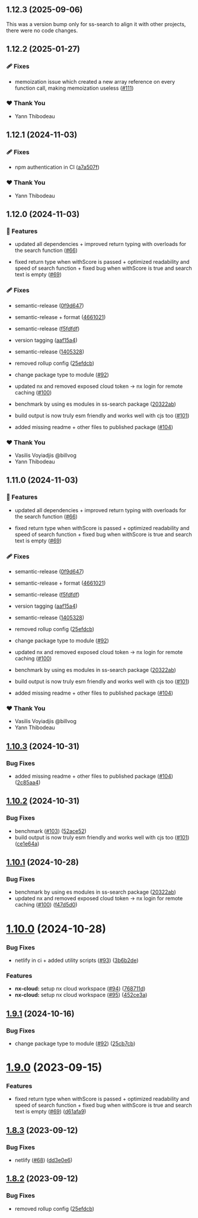 ## 1.12.3 (2025-09-06)

This was a version bump only for ss-search to align it with other projects, there were no code changes.

## 1.12.2 (2025-01-27)


### 🩹 Fixes

- memoization issue which created a new array reference on every function call, making memoization useless ([#111](https://github.com/yann510/ss-search/pull/111))


### ❤️  Thank You

- Yann Thibodeau

## 1.12.1 (2024-11-03)


### 🩹 Fixes

- npm authentication in CI ([a7a507f](https://github.com/yann510/ss-search/commit/a7a507f))


### ❤️  Thank You

- Yann Thibodeau

## 1.12.0 (2024-11-03)


### 🚀 Features

- updated all dependencies + improved return typing with overloads for the search function ([#66](https://github.com/yann510/ss-search/pull/66))

- fixed return type when withScore is passed + optimized readability and speed of search function + fixed bug when withScore is true and search text is empty ([#69](https://github.com/yann510/ss-search/pull/69))


### 🩹 Fixes

- semantic-release ([0f9d647](https://github.com/yann510/ss-search/commit/0f9d647))

- semantic-release + format ([4661021](https://github.com/yann510/ss-search/commit/4661021))

- semantic-release ([f5fdfdf](https://github.com/yann510/ss-search/commit/f5fdfdf))

- version tagging ([aaf15a4](https://github.com/yann510/ss-search/commit/aaf15a4))

- semantic-release ([1405328](https://github.com/yann510/ss-search/commit/1405328))

- removed rollup config ([25efdcb](https://github.com/yann510/ss-search/commit/25efdcb))

- change package type to module ([#92](https://github.com/yann510/ss-search/pull/92))

- updated nx and removed exposed cloud token -> nx login for remote caching ([#100](https://github.com/yann510/ss-search/pull/100))

- benchmark by using es modules in ss-search package ([20322ab](https://github.com/yann510/ss-search/commit/20322ab))

- build output is now truly esm friendly and works well with cjs too ([#101](https://github.com/yann510/ss-search/pull/101))

- added missing readme + other files to published package ([#104](https://github.com/yann510/ss-search/pull/104))


### ❤️  Thank You

- Vasilis Voyiadjis @billvog
- Yann Thibodeau

## 1.11.0 (2024-11-03)


### 🚀 Features

- updated all dependencies + improved return typing with overloads for the search function ([#66](https://github.com/yann510/ss-search/pull/66))

- fixed return type when withScore is passed + optimized readability and speed of search function + fixed bug when withScore is true and search text is empty ([#69](https://github.com/yann510/ss-search/pull/69))


### 🩹 Fixes

- semantic-release ([0f9d647](https://github.com/yann510/ss-search/commit/0f9d647))

- semantic-release + format ([4661021](https://github.com/yann510/ss-search/commit/4661021))

- semantic-release ([f5fdfdf](https://github.com/yann510/ss-search/commit/f5fdfdf))

- version tagging ([aaf15a4](https://github.com/yann510/ss-search/commit/aaf15a4))

- semantic-release ([1405328](https://github.com/yann510/ss-search/commit/1405328))

- removed rollup config ([25efdcb](https://github.com/yann510/ss-search/commit/25efdcb))

- change package type to module ([#92](https://github.com/yann510/ss-search/pull/92))

- updated nx and removed exposed cloud token -> nx login for remote caching ([#100](https://github.com/yann510/ss-search/pull/100))

- benchmark by using es modules in ss-search package ([20322ab](https://github.com/yann510/ss-search/commit/20322ab))

- build output is now truly esm friendly and works well with cjs too ([#101](https://github.com/yann510/ss-search/pull/101))

- added missing readme + other files to published package ([#104](https://github.com/yann510/ss-search/pull/104))


### ❤️  Thank You

- Vasilis Voyiadjis @billvog
- Yann Thibodeau

## [1.10.3](https://github.com/yann510/ss-search/compare/v1.10.2...v1.10.3) (2024-10-31)


### Bug Fixes

* added missing readme + other files to published package ([#104](https://github.com/yann510/ss-search/issues/104)) ([2c85aa4](https://github.com/yann510/ss-search/commit/2c85aa4bdb38e39ed859561a6e81ff50f17fc25b))

## [1.10.2](https://github.com/yann510/ss-search/compare/v1.10.1...v1.10.2) (2024-10-31)


### Bug Fixes

* benchmark ([#103](https://github.com/yann510/ss-search/issues/103)) ([52ace52](https://github.com/yann510/ss-search/commit/52ace525f6e89d04c7a246a4de674027cae82cf2))
* build output is now truly esm friendly and works well with cjs too ([#101](https://github.com/yann510/ss-search/issues/101)) ([ce1e64a](https://github.com/yann510/ss-search/commit/ce1e64a30bdd40c4abd1b8b881a288b29e18abef))

## [1.10.1](https://github.com/yann510/ss-search/compare/v1.10.0...v1.10.1) (2024-10-28)


### Bug Fixes

* benchmark by using es modules in ss-search package ([20322ab](https://github.com/yann510/ss-search/commit/20322ab61896eb8a7d35b0e922655f4da0976f62))
* updated nx and removed exposed cloud token -> nx login for remote caching ([#100](https://github.com/yann510/ss-search/issues/100)) ([f47d5d0](https://github.com/yann510/ss-search/commit/f47d5d0f15eaae1f0b6ca522774e5bf48f571604))

# [1.10.0](https://github.com/yann510/ss-search/compare/v1.9.1...v1.10.0) (2024-10-28)


### Bug Fixes

* netlify in ci + added utility scripts ([#93](https://github.com/yann510/ss-search/issues/93)) ([3b6b2de](https://github.com/yann510/ss-search/commit/3b6b2dec1de3f432b6ac95d92e62aa5b9e94c15d))


### Features

* **nx-cloud:** setup nx cloud workspace ([#94](https://github.com/yann510/ss-search/issues/94)) ([768711d](https://github.com/yann510/ss-search/commit/768711d2b85fcc828875217e824037455e90d706))
* **nx-cloud:** setup nx cloud workspace ([#95](https://github.com/yann510/ss-search/issues/95)) ([452ce3a](https://github.com/yann510/ss-search/commit/452ce3a3bd59b05cdf6b9c2e25138f1b5fcdac73))

## [1.9.1](https://github.com/yann510/ss-search/compare/v1.9.0...v1.9.1) (2024-10-16)


### Bug Fixes

* change package type to module ([#92](https://github.com/yann510/ss-search/issues/92)) ([25cb7cb](https://github.com/yann510/ss-search/commit/25cb7cb823fff58b865c345035ec73974a621d73))

# [1.9.0](https://github.com/yann510/ss-search/compare/v1.8.3...v1.9.0) (2023-09-15)


### Features

* fixed return type when withScore is passed + optimized readability and speed of search function + fixed bug when withScore is true and search text is empty ([#69](https://github.com/yann510/ss-search/issues/69)) ([d61afa9](https://github.com/yann510/ss-search/commit/d61afa998ebd69872b1a294351d37d2e77cf9651))

## [1.8.3](https://github.com/yann510/ss-search/compare/v1.8.2...v1.8.3) (2023-09-12)


### Bug Fixes

* netlify ([#68](https://github.com/yann510/ss-search/issues/68)) ([dd3e0e6](https://github.com/yann510/ss-search/commit/dd3e0e625412813e6389ef1cb9e1e0c783679797))

## [1.8.2](https://github.com/yann510/ss-search/compare/v1.8.1...v1.8.2) (2023-09-12)


### Bug Fixes

* removed rollup config ([25efdcb](https://github.com/yann510/ss-search/commit/25efdcb3740e7569d4c3f30caf003eaf4b821c65))
